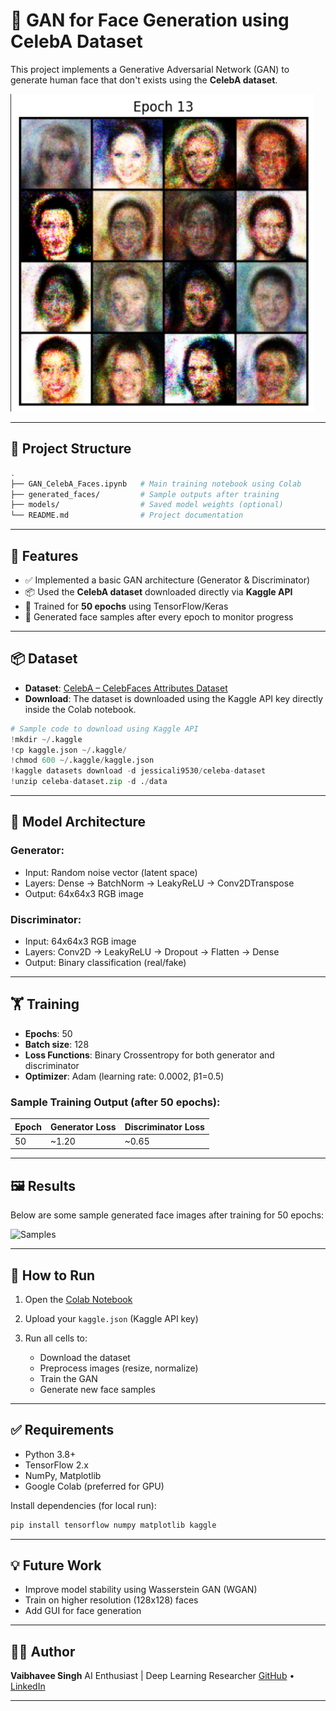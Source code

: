 # 🧠 GAN for Face Generation using CelebA Dataset

This project implements a Generative Adversarial Network (GAN) to generate human face that don't exists using the **CelebA dataset**.

![Generated Faces](https://github.com/Vaibhavee89/FaceForge/blob/main/GAN.png) 

---

## 📁 Project Structure

```bash
.
├── GAN_CelebA_Faces.ipynb   # Main training notebook using Colab
├── generated_faces/         # Sample outputs after training
├── models/                  # Saved model weights (optional)
└── README.md                # Project documentation
````

---

## 📌 Features

* ✅ Implemented a basic GAN architecture (Generator & Discriminator)
* 📦 Used the **CelebA dataset** downloaded directly via **Kaggle API**
* 🧪 Trained for **50 epochs** using TensorFlow/Keras
* 🎨 Generated face samples after every epoch to monitor progress

---

## 📦 Dataset

* **Dataset**: [CelebA – CelebFaces Attributes Dataset](https://www.kaggle.com/datasets/jessicali9530/celeba-dataset)
* **Download**: The dataset is downloaded using the Kaggle API key directly inside the Colab notebook.

```python
# Sample code to download using Kaggle API
!mkdir ~/.kaggle
!cp kaggle.json ~/.kaggle/
!chmod 600 ~/.kaggle/kaggle.json
!kaggle datasets download -d jessicali9530/celeba-dataset
!unzip celeba-dataset.zip -d ./data
```

---

## 🧠 Model Architecture

### Generator:

* Input: Random noise vector (latent space)
* Layers: Dense → BatchNorm → LeakyReLU → Conv2DTranspose
* Output: 64x64x3 RGB image

### Discriminator:

* Input: 64x64x3 RGB image
* Layers: Conv2D → LeakyReLU → Dropout → Flatten → Dense
* Output: Binary classification (real/fake)

---

## 🏋️ Training

* **Epochs**: 50
* **Batch size**: 128
* **Loss Functions**: Binary Crossentropy for both generator and discriminator
* **Optimizer**: Adam (learning rate: 0.0002, β1=0.5)

### Sample Training Output (after 50 epochs):

| Epoch | Generator Loss | Discriminator Loss |
| ----- | -------------- | ------------------ |
| 50    | \~1.20         | \~0.65             |

---

## 🖼️ Results

Below are some sample generated face images after training for 50 epochs:

![Samples](generated_faces/sample_epoch_50.png) <!-- Replace with actual sample image path -->

---

## 🚀 How to Run

1. Open the [Colab Notebook](./GAN_CelebA_Faces.ipynb)
2. Upload your `kaggle.json` (Kaggle API key)
3. Run all cells to:

   * Download the dataset
   * Preprocess images (resize, normalize)
   * Train the GAN
   * Generate new face samples

---

## ✅ Requirements

* Python 3.8+
* TensorFlow 2.x
* NumPy, Matplotlib
* Google Colab (preferred for GPU)

Install dependencies (for local run):

```bash
pip install tensorflow numpy matplotlib kaggle
```

---

## 💡 Future Work

* Improve model stability using Wasserstein GAN (WGAN)
* Train on higher resolution (128x128) faces
* Add GUI for face generation

---

## 🧑‍💻 Author

**Vaibhavee Singh**
AI Enthusiast | Deep Learning Researcher
[GitHub](https://github.com/vaibhavee-singh) • [LinkedIn](https://linkedin.com/in/vaibhavee-singh)

---

